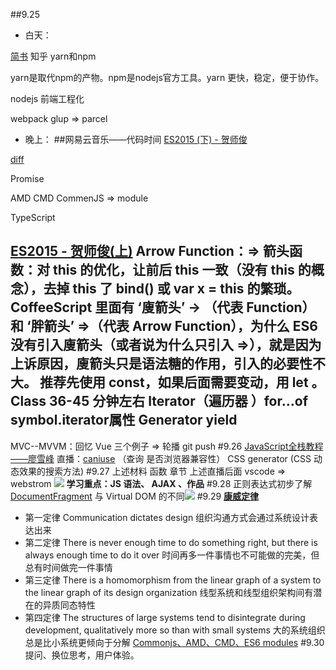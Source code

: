 ##9.25
- 白天：

[简书](https://www.jianshu.com/p/cd3fee40ef59)
知乎
yarn和npm

yarn是取代npm的产物。npm是nodejs官方工具。yarn 更快，稳定，便于协作。

nodejs 前端工程化

webpack glup => parcel
- 晚上：
##网易云音乐——代码时间
[ES2015 (下) - 贺师俊](https://music.163.com/#/program?id=794062371)

[diff](http://www.ruanyifeng.com/blog/2012/08/how_to_read_diff.html)

Promise

AMD CMD CommenJS => module

TypeScript

[ES2015 - 贺师俊(上)](http://codetimecn.com/episodes/es2015)
Arrow Function：=> 
箭头函数：对 this 的优化，让前后 this 一致（没有 this 的概念），去掉 this 了 bind() 或 var x = this 的繁琐。
CoffeeScript 里面有 ‘廋箭头’ -> （代表 Function）和 ‘胖箭头’ =>（代表 Arrow Function），为什么 ES6 没有引入廋箭头（或者说为什么只引入 =>），就是因为上诉原因，廋箭头只是语法糖的作用，引入的必要性不大。
推荐先使用 const，如果后面需要变动，用 let 。
Class 36-45 分钟左右
Iterator（遍历器 ）for...of symbol.iterator属性 
Generator yield
---
MVC--MVVM：回忆 Vue 三个例子 => 轮播 git push 
#9.26
[JavaScript全栈教程——廖雪峰](https://www.liaoxuefeng.com/wiki/001434446689867b27157e896e74d51a89c25cc8b43bdb3000/00143449926746982f181557d9b423f819e89709feabdb4000)
直播：[caniuse](https://caniuse.com/) （查询 是否浏览器兼容性）
          CSS generator (CSS 动态效果的搜索方法)
#9.27
上述材料 函数 章节
上述直播后面
vscode => webstrom
![](http://upload-images.jianshu.io/upload_images/7094266-2e6d26c654154d6f?imageMogr2/auto-orient/strip%7CimageView2/2/w/1240)
**学习重点：JS 语法、 AJAX 、作品**
#9.28
正则表达式初步了解
[DocumentFragment](https://developer.mozilla.org/zh-CN/docs/Web/API/DocumentFragment) 与 Virtual DOM 的不同![](https://upload-images.jianshu.io/upload_images/7094266-7b013e833a8708d1.png?imageMogr2/auto-orient/strip%7CimageView2/2/w/1240)
#9.29
**[康威定律](https://yq.aliyun.com/articles/8611)**
- 第一定律
Communication dictates design
组织沟通方式会通过系统设计表达出来
- 第二定律
There is never enough time to do something right, but there is always enough time to do it over
时间再多一件事情也不可能做的完美，但总有时间做完一件事情
- 第三定律
There is a homomorphism from the linear graph of a system to the linear graph of its design organization
线型系统和线型组织架构间有潜在的异质同态特性
- 第四定律
The structures of large systems tend to disintegrate during development, qualitatively more so than with small systems
大的系统组织总是比小系统更倾向于分解
[Commonjs、AMD、CMD、ES6 modules](https://www.imooc.com/article/20057)
#9.30
提问、换位思考，用户体验。
